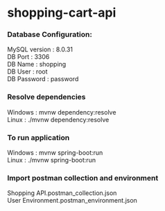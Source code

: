 # shopping-cart-api

### Database Configuration:
MySQL version : 8.0.31 <br />
DB Port : 3306 <br />
DB Name : shopping <br />
DB User : root <br />
DB Password : password <br />

### Resolve dependencies
Windows : mvnw dependency:resolve  <br />
Linux : ./mvnw dependency:resolve  <br />

### To run application
Windows : mvnw spring-boot:run <br />
Linux : ./mvnw spring-boot:run <br />

### Import postman collection and environment
Shopping API.postman_collection.json <br />
User Environment.postman_environment.json <br />
